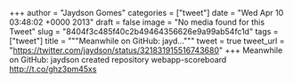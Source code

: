 
+++
author = "Jaydson Gomes"
categories = ["tweet"]
date = "Wed Apr 10 03:48:02 +0000 2013"
draft = false
image = "No media found for this Tweet"
slug = "8404f3c485f40c2b49464356626e9a99ab54fc1d"
tags = ["tweet"]
title = """Meanwhile on GitHub: jayd..."""
tweet = true
tweet_url = "https://twitter.com/jaydson/status/321831915516743680"
+++
Meanwhile on GitHub: jaydson created repository webapp-scoreboard http://t.co/ghz3pm45xs
